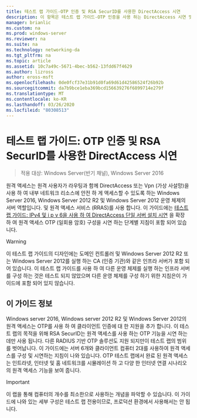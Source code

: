```yaml
---
title: 테스트 랩 가이드-OTP 인증 및 RSA SecurID를 사용한 DirectAccess 시연
description: 이 항목은 테스트 랩 가이드-OTP 인증을 사용 하는 DirectAccess 시연 및 Windows Server 2016에 대 한 RSA SecurID의 일부입니다.
manager: brianlic
ms.custom: na
ms.prod: windows-server
ms.reviewer: na
ms.suite: na
ms.technology: networking-da
ms.tgt_pltfrm: na
ms.topic: article
ms.assetid: 10c7a49c-5671-4bec-b562-13fdd67f4629
ms.author: lizross
author: eross-msft
ms.openlocfilehash: 0de0fcf37e31b91d0fa69d61d42586524f26b92b
ms.sourcegitcommit: da7b9bce1eba369bcd156639276f6899714e279f
ms.translationtype: MT
ms.contentlocale: ko-KR
ms.lasthandoff: 03/26/2020
ms.locfileid: "80308513"
---
```

# <a name="test-lab-guide-demonstrate-directaccess-with-otp-authentication-and-rsa-securid"></a>테스트 랩 가이드: OTP 인증 및 RSA SecurID를 사용한 DirectAccess 시연

>적용 대상: Windows Server(반기 채널), Windows Server 2016

원격 액세스는 원격 사용자가 라우팅과 함께 DirectAccess 또는 Vpn (가상 사설망)을 사용 하 여 내부 네트워크 리소스에 안전 하 게 액세스할 수 있도록 하는 Windows Server 2016, Windows Server 2012 R2 및 Windows Server 2012 운영 체제의 서버 역할입니다. 및 원격 액세스 서비스 (RRAS)를 사용 합니다. 이 가이드에는 [테스트 랩 가이드: IPv4 및 i p v 6을 사용 하 여 DirectAccess 단일 서버 설치 시연](https://go.microsoft.com/fwlink/p/?LinkId=237004) 을 확장 하 여 원격 액세스 OTP (일회용 암호) 구성을 시연 하는 단계별 지침이 포함 되어 있습니다.  
  
> [!WARNING]  
> 이 테스트 랩 가이드의 디자인에는 도메인 컨트롤러 및 Windows Server 2012 R2 또는 Windows Server 2012를 실행 하는 CA (인증 기관)와 같은 인프라 서버가 포함 되어 있습니다. 이 테스트 랩 가이드를 사용 하 여 다른 운영 체제를 실행 하는 인프라 서버를 구성 하는 것은 테스트 되지 않았으며 다른 운영 체제를 구성 하기 위한 지침은이 가이드에 포함 되어 있지 않습니다.  
  
## <a name="about-this-guide"></a>이 가이드 정보  
Windows server 2016, Windows server 2012 R2 및 Windows Server 2012의 원격 액세스는 OTP를 사용 하 여 클라이언트 인증에 대 한 지원을 추가 합니다. 이 테스트 랩의 목적을 위해 RSA SecurID는 원격 액세스를 사용 하는 OTP 기능을 시연 하는 데만 사용 됩니다. 다른 RADIUS 기반 OTP 솔루션도 지원 되지만이 테스트 랩의 범위를 벗어납니다. 이 가이드에는 서버 6개와 클라이언트 컴퓨터 2대를 사용하여 원격 액세스를 구성 및 시연하는 지침이 나와 있습니다. OTP 테스트 랩에서 완료 된 원격 액세스는 인트라넷, 인터넷 및 홈 네트워크를 시뮬레이션 하 고 다양 한 인터넷 연결 시나리오의 원격 액세스 기능을 보여 줍니다.  
  
> [!IMPORTANT]  
> 이 랩을 통해 컴퓨터의 개수를 최소한으로 사용하는 개념을 파악할 수 있습니다. 이 가이드에 나와 있는 세부 구성은 테스트 랩 전용이므로, 프로덕션 환경에서 사용해서는 안 됩니다.  
  


